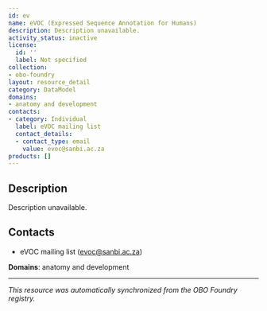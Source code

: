 ```yaml
---
id: ev
name: eVOC (Expressed Sequence Annotation for Humans)
description: Description unavailable.
activity_status: inactive
license:
  id: ''
  label: Not specified
collection:
- obo-foundry
layout: resource_detail
category: DataModel
domains:
- anatomy and development
contacts:
- category: Individual
  label: eVOC mailing list
  contact_details:
  - contact_type: email
    value: evoc@sanbi.ac.za
products: []
---
```


## Description

Description unavailable.

## Contacts

- eVOC mailing list (evoc@sanbi.ac.za)

**Domains**: anatomy and development

---

*This resource was automatically synchronized from the OBO Foundry registry.*
